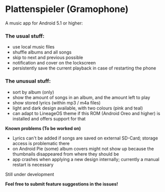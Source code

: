 # Plattenspieler (Gramophone)

A music app for Android 5.1 or higher:

### The usual stuff:
- use local music files
- shuffle albums and all songs
- skip to next and previous possible
- notification and cover on the lockscreen
- persistently save the current playback in case of restarting the phone

### The unusual stuff:
- sort by album (only)
- show the amount of songs in an album, and the amount left to play
- show stored lyrics (within mp3 / m4a files)
- light and dark design available, with two colours (pink and teal)
- can adapt to LineageOS theme if this ROM (Android Oreo and higher) is installed and offers support for that

__Known problems (To be worked on)__
- Lyrics can't be added if songs are saved on external SD-Card; storage access is problematic there
- on Android Pie (some) album covers might not show up because the thumbnails disappeared from where they should be
- app crashes when applying a new design internally; currently a manual restart is necessary

Still under development

__Feel free to submit feature suggestions in the issues!__